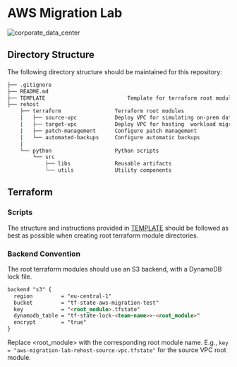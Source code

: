 # AWS Migration Lab
![corporate_data_center](https://socialify.git.ci/julioaranajr/corporate_data_center/image?description=1&language=1&name=1&owner=1&pattern=Solid&theme=Dark)

## Directory Structure

The following directory structure should be maintained for this repository:

```bash
├── .gitignore
├── README.md
├── TEMPLATE                          Template for terraform root modules
├── rehost
    ├── terraform                 Terraform root modules
    |   ├── source-vpc            Deploy VPC for simulating on-prem data center
    |   ├── target-vpc            Deploy VPC for hosting  workload migrated to AWS
    |   ├── patch-management      Configure patch management
    |   └── automated-backups     Configure automatic backups
    |
    └── python                    Python scripts
        └── src
            ├── libs              Reusable artifacts
            └── utils             Utility components
```

## Terraform

### Scripts

The structure and instructions provided in [TEMPLATE](./TEMPLATE/README.md) should be followed as best as possible when creating root terraform module directories.

### Backend Convention

The root terraform modules should use an S3 backend, with a DynamoDB lock file.

```md
backend "s3" {
  region         = "eu-central-1"
  bucket         = "tf-state-aws-migration-test"
  key            = "<root_module>.tfstate"
  dynamodb_table = "tf-state-lock-<team-name>>-<root_module>"
  encrypt        = "true"
}
```

Replace <root_module> with the corresponding root module name.
E.g., `key = "aws-migration-lab-rehost-source-vpc.tfstate"` for the source VPC root module.
